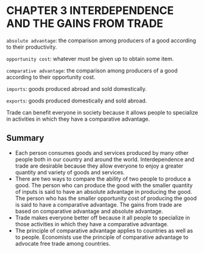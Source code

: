 # CHAPTER 3 INTERDEPENDENCE AND THE GAINS FROM TRADE



`absolute advantage`: the comparison among producers of a good according to their productivity.

`opportunity cost`: whatever must be given up to obtain some item.

`comparative advantage`: the comparison among producers of a good according to their opportunity cost.

`imports`: goods produced abroad and sold domestically.

`exports`: goods produced domestically and sold abroad.

Trade can benefit everyone in society because it allows people to specialize in activities in which they have a comparative advantage.



## Summary

- Each person consumes goods and services produced by many other people both in our country and around the world. Interdependence and trade are desirable because they allow everyone to enjoy a greater quantity and variety of goods and services.
- There are two ways to compare the ability of two people to produce a good. The person who can produce the good with the smaller quantity of inputs is said to have an absolute advantage in producing the good. The person who has the smaller opportunity cost of producing the good is said to have a comparative advantage. The gains from trade are based on comparative advantage and absolute advantage.
- Trade makes everyone better off because it all people to specialize in those activities in which they have a comparative advantage.
- The principle of comparative advantage applies to countries as well as to people. Economists use the principle of comparative advantage to advocate free trade among countries.

